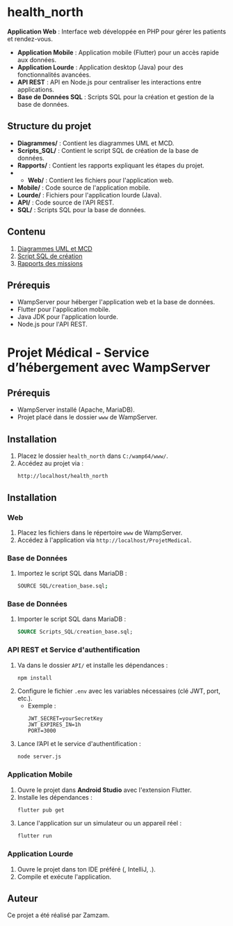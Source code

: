 # health_north

**Application Web** : Interface web développée en PHP pour gérer les patients et rendez-vous.

- **Application Mobile** : Application mobile (Flutter) pour un accès rapide aux données.
- **Application Lourde** : Application desktop (Java) pour des fonctionnalités avancées.
- **API REST** : API en Node.js pour centraliser les interactions entre applications.
- **Base de Données SQL** : Scripts SQL pour la création et gestion de la base de données.

## Structure du projet

- **Diagrammes/** : Contient les diagrammes UML et MCD.
- **Scripts_SQL/** : Contient le script SQL de création de la base de données.
- **Rapports/** : Contient les rapports expliquant les étapes du projet.
- - **Web/** : Contient les fichiers pour l'application web.
- **Mobile/** : Code source de l'application mobile.
- **Lourde/** : Fichiers pour l'application lourde (Java).
- **API/** : Code source de l'API REST.
- **SQL/** : Scripts SQL pour la base de données.

## Contenu

1. [Diagrammes UML et MCD](./Diagrammes/)
2. [Script SQL de création](./Scripts_SQL/creation_base.sql)
3. [Rapports des missions](./Rapports/)

## Prérequis

- WampServer pour héberger l'application web et la base de données.
- Flutter pour l'application mobile.
- Java JDK pour l'application lourde.
- Node.js pour l'API REST.


# Projet Médical - Service d’hébergement avec WampServer

## Prérequis

- WampServer installé (Apache, MariaDB).
- Projet placé dans le dossier `www` de WampServer.

## Installation

1. Placez le dossier `health_north` dans `C:/wamp64/www/`.
2. Accédez au projet via :
   ```plaintext
   http://localhost/health_north
   ```

## Installation

### Web

1. Placez les fichiers dans le répertoire `www` de WampServer.
2. Accédez à l'application via `http://localhost/ProjetMedical`.

### Base de Données

1. Importez le script SQL dans MariaDB :
   ```bash
   SOURCE SQL/creation_base.sql;
   
   ```
   
### **Base de Données**
1. Importer le script SQL dans MariaDB :
   ```sql
   SOURCE Scripts_SQL/creation_base.sql;
   ```

### **API REST et Service d'authentification**
1. Va dans le dossier `API/` et installe les dépendances :
   ```bash
   npm install
   ```
2. Configure le fichier `.env` avec les variables nécessaires (clé JWT, port, etc.).
   - Exemple :
     ```plaintext
     JWT_SECRET=yourSecretKey
     JWT_EXPIRES_IN=1h
     PORT=3000
     ```
3. Lance l’API et le service d'authentification :
   ```bash
   node server.js
   ```

### **Application Mobile**
1. Ouvre le projet dans **Android Studio**  avec l'extension Flutter.
2. Installe les dépendances :
   ```bash
   flutter pub get
   ```
3. Lance l'application sur un simulateur ou un appareil réel :
   ```bash
   flutter run
   ```

### **Application Lourde**
1. Ouvre le projet dans ton IDE préféré (, IntelliJ, .).
2. Compile et exécute l'application.


## Auteur

Ce projet a été réalisé par Zamzam.
